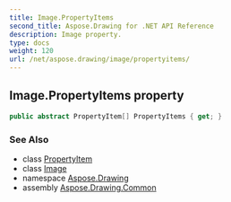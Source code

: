 ```yaml
---
title: Image.PropertyItems
second_title: Aspose.Drawing for .NET API Reference
description: Image property. 
type: docs
weight: 120
url: /net/aspose.drawing/image/propertyitems/
---
```

## Image.PropertyItems property

```csharp
public abstract PropertyItem[] PropertyItems { get; }
```

### See Also

* class [PropertyItem](../../../aspose.drawing.imaging/propertyitem/)
* class [Image](../)
* namespace [Aspose.Drawing](../../image/)
* assembly [Aspose.Drawing.Common](../../../)


